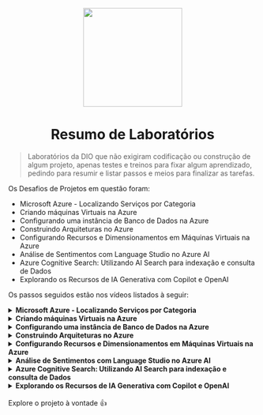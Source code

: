 <p align="center">
    <img width="200px" src="https://github.com/jhansenbarreto/bootcamps-dio/assets/13790608/a6abfa60-b98a-46c6-8f21-7d3e121bf098">
</p>
<h1 align=center>Resumo de Laboratórios</h1>

> Laboratórios da DIO que não exigiram codificação ou construção de algum projeto, apenas testes e treinos para fixar algum aprendizado, pedindo para resumir e listar passos e meios para finalizar as tarefas.

Os Desafios de Projetos em questão foram:
- Microsoft Azure - Localizando Serviços por Categoria
- Criando máquinas Virtuais na Azure
- Configurando uma instância de Banco de Dados na Azure
- Construindo Arquiteturas no Azure
- Configurando Recursos e Dimensionamentos em Máquinas Virtuais na Azure
- Análise de Sentimentos com Language Studio no Azure AI
- Azure Cognitive Search: Utilizando AI Search para indexação e consulta de Dados
- Explorando os Recursos de IA Generativa com Copilot e OpenAI

Os passos seguidos estão nos vídeos listados à seguir:
<details>
    <summary><strong>Microsoft Azure - Localizando Serviços por Categoria</strong></summary>
    <ul>
    <li><a href=https://www.youtube.com/watch?v=O2oxmUaJ94o>Vídeo aula</a></li>
    </ul>
</details>

<details>
    <summary><strong>Criando máquinas Virtuais na Azure</strong></summary>
    <ul>
    <li><a href=https://www.youtube.com/watch?v=SizFY3wSIw0>Vídeo aula</a></li>
    </ul>
</details>

<details>
    <summary><strong>Configurando uma instância de Banco de Dados na Azure</strong></summary>
    <ul>
    <li><a href=https://www.youtube.com/watch?v=MFseG8CgTVM>Vídeo aula</a></li>
    </ul>
</details>

<details>
    <summary><strong>Construindo Arquiteturas no Azure</strong></summary>
    <ul>
    <li><a href=https://www.youtube.com/watch?v=ui2tHaF_mY0>Vídeo aula</a></li>
    </ul>
</details>

<details>
    <summary><strong>Configurando Recursos e Dimensionamentos em Máquinas Virtuais na Azure</strong></summary>
    <ul>
    <li><a href=https://www.youtube.com/watch?v=5du5i96w88w>Vídeo aula</a></li>
    </ul>
</details>

<details>
    <summary><strong>Análise de Sentimentos com Language Studio no Azure AI</strong></summary>
    <ol>
    <li><a href=https://www.youtube.com/watch?v=aCzNxr4RzFk>Vídeo aula</a></li>
    <li><a href=https://www.youtube.com/watch?v=eTbKrpH_JGA>Vídeo aula</a></li>
    <li><a href=https://www.youtube.com/watch?v=T6c9n2_LfpA>Vídeo aula</a></li>
    <li><a href=https://www.youtube.com/watch?v=s_pXBP-IsoU>Vídeo aula</a></li>
    <li><a href=https://www.youtube.com/watch?v=2rLWzlFeHBg>Vídeo aula</a></li>
    <li><a href=https://www.youtube.com/watch?v=2sRYLTbRwG0>Vídeo aula</a></li>
    </ol>    
</details>

<details>
    <summary><strong>Azure Cognitive Search: Utilizando AI Search para indexação e consulta de Dados</strong></summary>
    <ol>
    <li><a href=https://www.youtube.com/watch?v=XR0ZrvvEuJ0>Vídeo aula</a></li>
    <li><a href=https://www.youtube.com/watch?v=zxuQYegkxnQ>Vídeo aula</a></li>
    <li><a href=https://www.youtube.com/watch?v=G-lyT63UWR8>Vídeo aula</a></li>
    <li><a href=https://www.youtube.com/watch?v=ohN0C1xQHDg>Vídeo aula</a></li>
    <li><a href=https://www.youtube.com/watch?v=-IS5im29nYY>Vídeo aula</a></li>
    </ol>
</details>

<details>
    <summary><strong>Explorando os Recursos de IA Generativa com Copilot e OpenAI</strong></summary>
    <ol>
    <li><a href=https://www.youtube.com/watch?v=0t3pSsn_kCc>Vídeo aula</a></li>
    <li><a href=https://www.youtube.com/watch?v=yWqP8g78Ivc>Vídeo aula</a></li>
    <li><a href=https://www.youtube.com/watch?v=B8J1j9zy2Gg>Vídeo aula</a></li>
    <li><a href=https://www.youtube.com/watch?v=MGrHrI_bk8I>Vídeo aula</a></li>
    </ol>
</details>      

</br>
Explore o projeto à vontade 👍